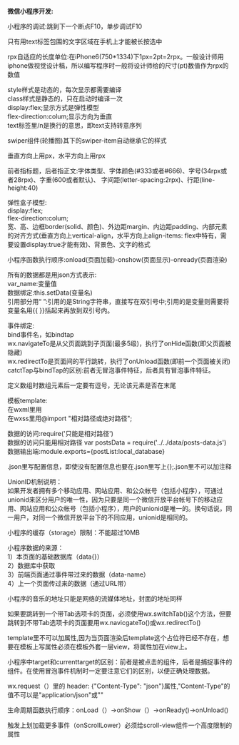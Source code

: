 **微信小程序开发:**

小程序的调试:跳到下一个断点F10，单步调试F10

只有用text标签包围的文字区域在手机上才能被长按选中

rpx自适应的长度单位:在iPhone6(750*1334)下1px=2pt=2rpx。一般设计师用iphone做视觉设计稿，所以编写程序时一般将设计师给的尺寸(pt)数值作为rpx的数值

style样式是动态的，每次显示都需要编译  
class样式是静态的，只在启动时编译一次  
display:flex;显示方式是弹性模型  
flex-direction:colum;显示方向为垂直  
text标签里/n是换行的意思，即text支持转意序列

swiper组件(轮播图)其下的swiper-item自动继承它的样式

垂直方向上用px，水平方向上用rpx

前者指标题，后者指正文:字体类型、字体颜色(#333或者#666)、字号(34rpx或者28rpx)、字重(600或者默认)、
字间距(letter-spacing:2rpx)、行距(line-height:40)

弹性盒子模型:  
display:flex;  
flex-direction:colum;  
宽、高、边框border(solid、颜色)、外边距margin、内边距padding、内部元素的对齐方式(垂直方向上vertical-align，水平方向上align-items:  flex中特有，需要设置display:true才能有效)、背景色、文字的格式

小程序函数执行顺序:onload(页面加载)-onshow(页面显示)-onready(页面渲染)

所有的数据都是用json方式表示:  
var_name:变量值  
数据绑定:this.setData(变量名)  
引用部分用“ ”:引用的是String字符串，直接写在双引号中;引用的是变量则需要将变量名用{{ }}括起来再放到双引号内。

事件绑定:  
bind事件名，如bindtap  
wx.navigateTo是从父页面跳到子页面(最多5级)，执行了onHide函数(即父页面被隐藏)  
wx.redirectTo是页面间的平行跳转，执行了onUnload函数(即前一个页面被关闭)  
catctTap与bindTap的区别:前者无冒泡事件特征，后者具有冒泡事件特征。

定义数组时数组元素后一定要有逗号，无论该元素是否在末尾

模板template:  
在wxml里用<import src="相对路径或绝对路径"/>  
在wxss里用@import "相对路径或绝对路径";

数据的访问:require('只能是相对路径')  
数据的访问只能用相对路径  var postsData = require('../../data/posts-data.js')  
数据输出端:module.exports={postList:local_database}

.json里写配置信息，即使没有配置信息也要在.json里写上{};.json里不可以加注释

UnionID机制说明：  
如果开发者拥有多个移动应用、网站应用、和公众帐号（包括小程序），可通过unionid来区分用户的唯一性，因为只要是同一个微信开放平台帐号下的移动应用、网站应用和公众帐号（包括小程序），用户的unionid是唯一的。换句话说，同一用户，对同一个微信开放平台下的不同应用，unionid是相同的。

小程序的缓存（storage）限制：不能超过10MB

小程序数据的来源：  
1）本页面的基础数据库（data{}）  
2）数据库中获取  
3）前端页面通过事件带过来的数据（data-name）  
4）上一个页面传过来的数据（通过URL带）

小程序的音乐的地址只能是网络的流媒体地址，封面的地址同样

如果要跳转到一个带Tab选项卡的页面，必须使用wx.switchTab()这个方法，但要跳转到不带Tab选项卡的页面要用wx.navicgateTo()或wx.redirectTo()

template里不可以加属性,因为当页面渲染后template这个占位符已经不存在，想要在模板上写属性必须在模板外套一层view，将属性加在view上。

小程序中target和currenttarget的区别：前者是被点击的组件，后者是捕捉事件的组件。在使用冒泡事件机制时一定要注意它们的区别，以便正确处理数据。

wx.request（）里的  header: {"Content-Type": "json"}属性,"Content-Type"的值不可以是"application/json"或""

生命周期函数执行顺序：onLoad（）→onShow（）→onReady()→onUnload()

触发上划加载更多事件（onScrollLower）必须给scroll-view组件一个高度限制的属性
